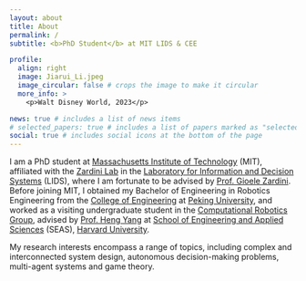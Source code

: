```yaml
---
layout: about
title: About
permalink: /
subtitle: <b>PhD Student</b> at MIT LIDS & CEE

profile: 
  align: right
  image: Jiarui_Li.jpeg
  image_circular: false # crops the image to make it circular
  more_info: >
    <p>Walt Disney World, 2023</p>  

news: true # includes a list of news items
# selected_papers: true # includes a list of papers marked as "selected={true}"
social: true # includes social icons at the bottom of the page
---
```


I am a PhD student at [Massachusetts Institute of Technology](https://web.mit.edu/) (MIT), affiliated with the [Zardini Lab](https://zardini.mit.edu/) in the [Laboratory for Information and Decision Systems](https://lids.mit.edu/) (LIDS), where I am fortunate to be advised by [Prof. Gioele Zardini](https://gioele.science/). Before joining MIT, I obtained my Bachelor of Engineering in Robotics Engineering from the [College of Engineering](http://en.coe.pku.edu.cn/) at [Peking University](https://english.pku.edu.cn/), and worked as a visiting undergraduate student in the [Computational Robotics Group](https://computationalrobotics.seas.harvard.edu/), advised by [Prof. Heng Yang](https://hankyang.seas.harvard.edu/) at [School of Engineering and Applied Sciences](https://seas.harvard.edu/) (SEAS), [Harvard University](https://www.harvard.edu/). 

<!-- I am a graduate student majoring in Systems Engineering in the [Laboratory for Information and Decision Systems](https://lids.mit.edu/) (LIDS) and the [Department of Civil and Environmental Engineering](https://cee.mit.edu/) at [Massachusetts Institute of Technology](https://web.mit.edu/) (MIT). I am affiliated with the [Zardini Lab](https://zardini.mit.edu/), where I am fortunate to be advised by [Prof. Gioele Zardini](https://gioele.science/). Before joining MIT, I obtained my Bachelor of Engineering in Robotics Engineering from the [College of Engineering](http://en.coe.pku.edu.cn/) at [Peking University](https://english.pku.edu.cn/). Last year, I worked as a visiting student in the [Computational Robotics Group](https://computationalrobotics.seas.harvard.edu/), advised by [Prof. Heng Yang](https://hankyang.seas.harvard.edu/) at [School Of Engineering and Applied Sciences](https://seas.harvard.edu/) (SEAS), [Harvard University](https://www.harvard.edu/).  -->

My research interests encompass a range of topics, including complex and interconnected system design, autonomous decision-making problems, multi-agent systems and game theory. 
<!-- My research interests mainly lie in robotics and encompass a range of topics, including autonomous robot system design, learning-based planning and control, multi-agent systems and game theory.  -->

<!-- Hahahahaha. Write your biography here. Tell the world about yourself. Link to your favorite [subreddit](http://reddit.com). You can put a picture in, too. The code is already in, just name your picture `prof_pic.jpg` and put it in the `img/` folder.

Put your address / P.O. box / other info right below your picture. You can also disable any of these elements by editing `profile` property of the YAML header of your `_pages/about.md`. Edit `_bibliography/papers.bib` and Jekyll will render your [publications page](/al-folio/publications/) automatically.

Link to your social media connections, too. This theme is set up to use [Font Awesome icons](https://fontawesome.com/) and [Academicons](https://jpswalsh.github.io/academicons/), like the ones below. Add your Facebook, Twitter, LinkedIn, Google Scholar, or just disable all of them. -->
